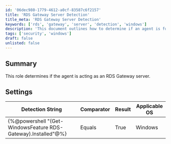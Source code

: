 ```yaml
---
id: '06dec980-1779-4612-a0cf-83587c6f2157'
title: 'RDS Gateway Server Detection'
title_meta: 'RDS Gateway Server Detection'
keywords: ['rds', 'gateway', 'server', 'detection', 'windows']
description: 'This document outlines how to determine if an agent is functioning as an RDS Gateway server, including the necessary detection string and applicable settings for Windows operating systems.'
tags: ['security', 'windows']
draft: false
unlisted: false
---
```

## Summary

This role determines if the agent is acting as an RDS Gateway server.

## Settings

| Detection String                                   | Comparator | Result | Applicable OS |
|----------------------------------------------------|------------|--------|----------------|
| \{%@powershell "(Get-WindowsFeature RDS-Gateway).Installed"@%} | Equals     | True   | Windows        |













